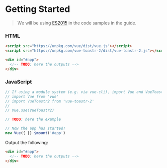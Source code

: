 # Getting Started

> We will be using [ES2015](https://github.com/lukehoban/es6features) in the code samples in the guide.


### HTML

```html
<script src="https://unpkg.com/vue/dist/vue.js"></script>
<script src="https://unpkg.com/vue-toastr-2/dist/vue-toastr-2.js"></script>

<div id="#app">
  <!-- TODO: here the outputs -->
</div>
```

### JavaScript

```javascript
// If using a module system (e.g. via vue-cli), import Vue and VueToastr2 and then call Vue.use(VueToastr2).
// import Vue from 'vue'
// import VueToastr2 from 'vue-toastr-2'
// 
// Vue.use(VueToastr2)

// TODO: here the example

// Now the app has started!
new Vue({ }).$mount('#app')
```

Output the following:

```html
<div id="#app">
  <!-- TODO: here the outputs -->
</div>
```
